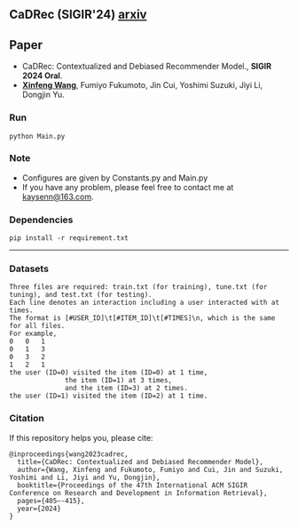 ﻿## CaDRec (SIGIR'24) [arxiv](https://arxiv.org/pdf/2404.06895)
 
## Paper
- CaDRec: Contextualized and Debiased Recommender Model., **SIGIR 2024 Oral**.
- [**Xinfeng Wang**](https://wangxfng.github.io/), Fumiyo Fukumoto, Jin Cui, Yoshimi Suzuki, Jiyi Li, Dongjin Yu.

### Run
	python Main.py

### Note
* Configures are given by Constants.py and Main.py
* If you have any problem, please feel free to contact me at kaysenn@163.com.

### Dependencies
	pip install -r requirement.txt
___

### Datasets
	Three files are required: train.txt (for training), tune.txt (for tuning), and test.txt (for testing).
	Each line denotes an interaction including a user interacted with at times.
	The format is [#USER_ID]\t[#ITEM_ID]\t[#TIMES]\n, which is the same for all files.
	For example,
	0	0	1
	0	1	3
	0	3	2
	1	2	1
	the user (ID=0) visited the item (ID=0) at 1 time, 
				  the item (ID=1) at 3 times, 
				  and the item (ID=3) at 2 times.
	the user (ID=1) visited the item (ID=2) at 1 time.


### Citation
If this repository helps you, please cite:

	@inproceedings{wang2023cadrec,
	  title={CaDRec: Contextualized and Debiased Recommender Model},
	  author={Wang, Xinfeng and Fukumoto, Fumiyo and Cui, Jin and Suzuki, Yoshimi and Li, Jiyi and Yu, Dongjin},
	  booktitle={Proceedings of the 47th International ACM SIGIR Conference on Research and Development in Information Retrieval},
   	  pages={405–-415},
	  year={2024}
	}
